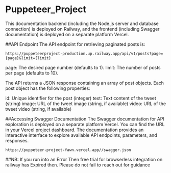 # Puppeteer_Project

This documentation backend (including the Node.js server and database connection) is deployed on Railway, and the frontend (including Swagger documentation) is deployed on a separate platform Vercel.

##API Endpoint
The API endpoint for retrieving paginated posts is:

```https://puppeteerproject-production.up.railway.app/api/v1/posts?page={page}&limit={limit}```


page: The desired page number (defaults to 1).
limit: The number of posts per page (defaults to 10).

The API returns a JSON response containing an array of post objects. Each post object has the following properties:

id: Unique identifier for the post (integer)
text: Text content of the tweet (string)
image: URL of the tweet image (string, if available)
video: URL of the tweet video (string, if available)

##Accessing Swagger Documentation
The Swagger documentation for API exploration is deployed on a separate platform Vercel. You can find the URL in your Vercel project dashboard. The documentation provides an interactive interface to explore available API endpoints, parameters, and responses.

```https://puppeteer-project-fawn.vercel.app//swagger.json```

##NB: If you run into an Error Then free trial for browserless integration on railway has Expired then. Please do not fail to reach out for guidance